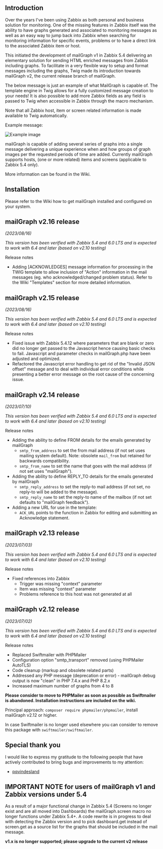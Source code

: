 ## Introduction ##
Over the years I've been using Zabbix as both personal and business solution for monitoring. One of the missing features in Zabbix itself was the ability to have graphs generated and associated to monitoring messages as well as an easy way to jump back into Zabbix when searching for monitoring information for specific events, problems or to have a direct link to the associated Zabbix item or host.

This initiated the development of mailGraph v1 in Zabbix 5.4 delivering an elementary solution for sending HTML enriched messages from Zabbix including graphs.
To facilitate in a very flexible way to setup and format messages including the graphs, Twig made its introduction towards mailGraph v2, the current release branch of mailGraph.

The below message is just an example of what MailGraph is capable of. The template engine in Twig allows for a fully customized message creation to your needs! It is also possible to add more Zabbix fields as any field is passed to Twig when accessible in Zabbix through the macro mechanism.

Note that all Zabbix host, item or screen related information is made available to Twig automatically.

Example message:

![Example image](https://github.com/moudsen/mailGraph/assets/16045332/0cb671d9-464f-493b-b250-15dd550fd84a)

mailGraph is capable of adding several series of graphs into a single message delivering a unique experience when and how groups of graph images per the requested periods of time are added.
Currently mailGraph supports hosts, (one or more related) items and screens (applicable to Zabbix 5.4 only).

More information can be found in the Wiki.

## Installation ##
Please refer to the Wiki how to get mailGraph installed and configured on your system.

## mailGraph v2.16 release ##
_(2023/08/16)_

_This version has been verified with Zabbix 5.4 and 6.0 LTS and is expected to work with 6.4 and later (based on v2.10 testing)_

Release notes
- Adding [ACKNOWLEDGES] message information for processing in the TWIG template to allow inclusion of "Action" information in the mail messages (eg. who acknowledged/changed problem status). Refer to the Wiki "Templates" section for more detailed information.

## mailGraph v2.15 release ##
_(2023/08/16)_

_This version has been verified with Zabbix 5.4 and 6.0 LTS and is expected to work with 6.4 and later (based on v2.10 testing)_

Release notes
- Fixed issue with Zabbix 5.4.12 where parameters that are blank or zero did no longer get passed to the Javascript hence causing basic checks to fail. Javascript and parameter checks in mailGraph.php have been adjusted and optimized.
- Refactored the Javascript error handling to get rid of the "Invalid JSON offset" message and to deal with individual error conditions while presenting a better error message on the root cause of the concerning issue.

## mailGraph v2.14 release ##
_(2023/07/10)_

_This version has been verified with Zabbix 5.4 and 6.0 LTS and is expected to work with 6.4 and later (based on v2.10 testing)_

Release notes
- Adding the ability to define FROM details for the emails generated by mailGraph
  - `smtp_from_address` to set the from mail address (if not set uses mailing system default). Note: obsolete `mail_from` but retained for backwards compatibility.
  - `smtp_from_name` to set the name that goes with the mail address (if not set uses "mailGraph").
- Adding the ability to define REPLY_TO details for the emails generated by mailGraph
  - `smtp_reply_address` to set the reply-to mail address (if not set, no reply-to will be added to the message).
  - `smtp_reply_name` to set the reply-to name of the mailbox (if not set defaults to "mailGraph feedback").
- Adding a new URL for use in the template:
  - `ACK_URL` points to the function in Zabbix for editing and submitting an Acknowledge statement.

## mailGraph v2.13 release ##
_(2023/07/03)_

_This version has been verified with Zabbix 5.4 and 6.0 LTS and is expected to work with 6.4 and later (based on v2.10 testing)_

Release notes
- Fixed references into Zabbix
  - Trigger was missing "context" parameter
  - Item was missing "context" parameter
  - Problems reference to this host was not generated at all

## mailGraph v2.12 release ##
_(2023/07/02)_

_This version has been verified with Zabbix 5.4 and 6.0 LTS and is expected to work with 6.4 and later (based on v2.10 testing)_

Release notes
- Replaced Swiftmailer with PHPMailer
- Configuration option "smtp_transport" removed (using PHPMailer AutoTLS)
- Code cleanup (markup and obsolete related parts)
- Addressed any PHP message (deprecation or error) - mailGraph debug output is now "clean" in PHP 7.4.x and PHP 8.2.x
- Increased maximum number of graphs from 4 to 8

**Please consider to move to PHPMailer as soon as possible as Swiftmailer is abandoned. Installation instructions are included on the wiki.**

Principal approach: `composer require phpmailer/phpmailer`, install mailGraph v2.12 or higher.

In case Swiftmailer is no longer used elsewhere you can consider to remove this package with `swiftmailer/swiftmailer`.

## Special thank you ##
I would like to express my gratitude to the following people that have actively contributed to bring bugs and improvements to my attention:
- [pqvindesland](https://github.com/pqvindesland)

## IMPORTANT NOTE for users of mailGraph v1 and Zabbix versions under 5.4 ##
As a result of a major functional change in Zabbix 5.4 (Screens no longer exist and are all moved into Dashboards) the mailGraph.screen macro no longer functions under Zabbix 5.4+. A code rewrite is in progress to deal with detecting the Zabbix version and to pick dashboard.get instead of screen.get as a source list for the graphs that should be included in the mail message.

**v1.x is no longer supported; please upgrade to the current v2 release**

